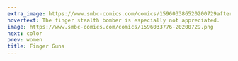 ```yaml
---
extra_image: https://www.smbc-comics.com/comics/159603386520200729after.png
hovertext: The finger stealth bomber is especially not appreciated.
image: https://www.smbc-comics.com/comics/1596033776-20200729.png
next: color
prev: women
title: Finger Guns
---
```

